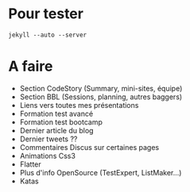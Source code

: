 Pour tester
===========

    jekyll --auto --server

A faire
=======

 + Section CodeStory (Summary, mini-sites, équipe)
 + Section BBL (Sessions, planning, autres baggers)
 + Liens vers toutes mes présentations
 + Formation test avancé
 + Formation test bootcamp
 + Dernier article du blog
 + Dernier tweets ??
 + Commentaires Discus sur certaines pages
 + Animations Css3
 + Flatter
 + Plus d'info OpenSource (TestExpert, ListMaker...)
 + Katas
 